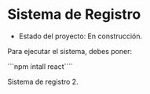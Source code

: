 <h1>Sistema de Registro</h1>

- Estado del proyecto: En construcción.

Para ejecutar el sistema, debes poner:

```npm intall react````

Sistema de registro 2.
